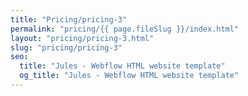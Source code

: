 ```yaml
---
title: "Pricing/pricing-3"
permalink: "pricing/{{ page.fileSlug }}/index.html"
layout: "pricing/pricing-3.html"
slug: "pricing/pricing-3"
seo:
  title: "Jules - Webflow HTML website template"
  og_title: "Jules - Webflow HTML website template"
---
```

